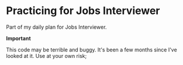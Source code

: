 # Practicing for Jobs Interviewer

Part of my daily plan for Jobs Interviewer.

**Important**

This code may be terrible and buggy. It's been a few months since I've looked at it. Use at your own risk;

